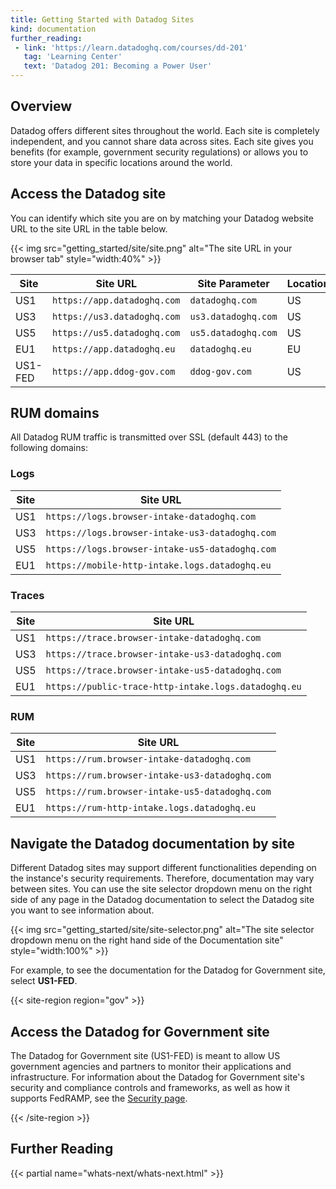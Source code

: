```yaml
---
title: Getting Started with Datadog Sites
kind: documentation
further_reading:
 - link: 'https://learn.datadoghq.com/courses/dd-201'
   tag: 'Learning Center'
   text: 'Datadog 201: Becoming a Power User'
---
```


## Overview

Datadog offers different sites throughout the world. Each site is completely independent, and you cannot share data across sites. Each site gives you benefits (for example, government security regulations) or allows you to store your data in specific locations around the world.

## Access the Datadog site

You can identify which site you are on by matching your Datadog website URL to the site URL in the table below.

{{< img src="getting_started/site/site.png" alt="The site URL in your browser tab" style="width:40%" >}}

| Site    | Site URL                    | Site Parameter      | Location |
|---------|-----------------------------|---------------------|----------|
| US1     | `https://app.datadoghq.com` | `datadoghq.com`     | US       |
| US3     | `https://us3.datadoghq.com` | `us3.datadoghq.com` | US       |
| US5     | `https://us5.datadoghq.com` | `us5.datadoghq.com` | US       |
| EU1     | `https://app.datadoghq.eu`  | `datadoghq.eu`      | EU       |
| US1-FED | `https://app.ddog-gov.com`  | `ddog-gov.com`      | US       |


## RUM domains

All Datadog RUM traffic is transmitted over SSL (default 443) to the following domains:

### Logs

| Site | Site URL                                        |
|------|-------------------------------------------------|
| US1  | `https://logs.browser-intake-datadoghq.com`     |
| US3  | `https://logs.browser-intake-us3-datadoghq.com` |
| US5  | `https://logs.browser-intake-us5-datadoghq.com` |
| EU1  | `https://mobile-http-intake.logs.datadoghq.eu`  |

### Traces

| Site | Site URL                                             |
|------|------------------------------------------------------|
| US1  | `https://trace.browser-intake-datadoghq.com`         |
| US3  | `https://trace.browser-intake-us3-datadoghq.com`     |
| US5  | `https://trace.browser-intake-us5-datadoghq.com`     |
| EU1  | `https://public-trace-http-intake.logs.datadoghq.eu` |

### RUM

| Site | Site URL                                       |
|------|------------------------------------------------|
| US1  | `https://rum.browser-intake-datadoghq.com`     |
| US3  | `https://rum.browser-intake-us3-datadoghq.com` |
| US5  | `https://rum.browser-intake-us5-datadoghq.com` |
| EU1  | `https://rum-http-intake.logs.datadoghq.eu`    |

## Navigate the Datadog documentation by site

Different Datadog sites may support different functionalities depending on the instance's security requirements. Therefore, documentation may vary between sites. You can use the site selector dropdown menu on the right side of any page in the Datadog documentation to select the Datadog site you want to see information about.

{{< img src="getting_started/site/site-selector.png" alt="The site selector dropdown menu on the right hand side of the Documentation site" style="width:100%" >}}

For example, to see the documentation for the Datadog for Government site, select **US1-FED**.

{{< site-region region="gov" >}}

## Access the Datadog for Government site

The Datadog for Government site (US1-FED) is meant to allow US government agencies and partners to monitor their applications and infrastructure. For information about the Datadog for Government site's security and compliance controls and frameworks, as well as how it supports FedRAMP, see the [Security page][1].

[1]: https://www.datadoghq.com/security/
{{< /site-region >}}

## Further Reading

{{< partial name="whats-next/whats-next.html" >}}
